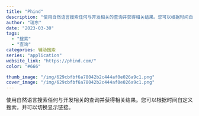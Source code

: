 ```yaml
---
title: "Phind"
description: "使用自然语言搜索任何与开发相关的查询并获得相关结果。您可以根据时间自定义搜索，并可以切换显示链接。"
author: "瑞东"
date: "2023-03-30"
tags:
  - "搜索"
  - "查询"
categories: 辅助搜索
series: "application"
website_link: "https://phind.com/"
color: "#666"

thumb_image: "/img/629cbfbf6a78042b2c444af0e026a9c1.png"
cover_image: "/img/629cbfbf6a78042b2c444af0e026a9c1.png"
---
```


使用自然语言搜索任何与开发相关的查询并获得相关结果。您可以根据时间自定义搜索，并可以切换显示链接。